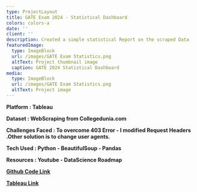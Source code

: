 ```yaml
---
type: ProjectLayout
title: GATE Exam 2024 - Statistical Dashboard
colors: colors-a
date: ''
client: ''
description: Created a simple statistical Report on the scraped Data
featuredImage:
  type: ImageBlock
  url: /images/GATE Exam Statistics.png
  altText: Project thumbnail image
  caption: GATE 2024 Statistical Dashboard
media:
  type: ImageBlock
  url: /images/GATE Exam Statistics.png
  altText: Project image
---
```

**Platform : Tableau**

**Dataset : WebScraping from Collegedunia.com**

**Challenges Faced : To overcome 403 Error - I modified Request Headers .Other solution is to change user agents.**

**Tech Used : Python - BeautifulSoup - Pandas**

**Resources : Youtube - DataScience Roadmap**

[**Github Code Link**](https://github.com/IshrathAsh/Data-Analytics/blob/e56ac957a6ce6752842dc84dedb54bda8f9f1d4b/Data%20Analytics%20-%20Web%20Scraping%20-%20Tableau)

[**Tableau Link**](https://public.tableau.com/views/GateExam-StatisticalReport/Dashboard1?:language=en-GB&:sid=&:redirect=auth&:display_count=n&:origin=viz_share_link)
